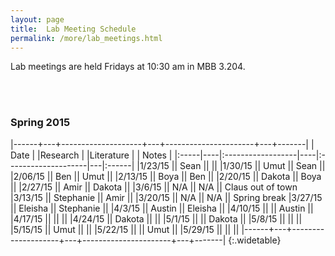 ```yaml
---
layout: page
title:  Lab Meeting Schedule
permalink: /more/lab_meetings.html
---
```


Lab meetings are held Fridays at 10:30 am in MBB 3.204.

<br><br>

### Spring 2015

|------+---+--------------------+---+----------------------+---+-------|
| Date |    |Research |    |Literature |   | Notes |
|:-----|----|:------------------|----|:--------------------|---|:------|
|1/23/15 || Sean      ||           ||
|1/30/15 || Umut      || Sean      ||
|2/06/15 || Ben       || Umut      ||
|2/13/15 || Boya      || Ben       ||
|2/20/15 || Dakota    || Boya      ||
|2/27/15 || Amir      || Dakota    ||
|3/6/15  || N/A       || N/A       || Claus out of town
|3/13/15 || Stephanie || Amir      ||
|3/20/15 || N/A       || N/A       || Spring break
|3/27/15 || Eleisha   || Stephanie ||
|4/3/15  || Austin    || Eleisha   ||
|4/10/15 ||           || Austin    ||
|4/17/15 ||           ||           ||
|4/24/15 || Dakota    ||           ||
|5/1/15  ||           || Dakota    ||
|5/8/15  ||           ||           ||
|5/15/15 || Umut      ||           ||
|5/22/15 ||           || Umut      ||
|5/29/15 ||           ||           ||
|------+---+--------------------+---+----------------------+---+-------|
{:.widetable}